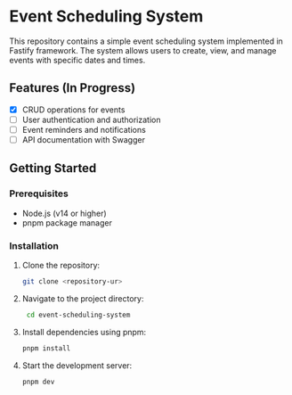 # Event Scheduling System

This repository contains a simple event scheduling system implemented in Fastify framework. The system allows users to create, view, and manage events with specific dates and times.

## Features (In Progress)

- [x] CRUD operations for events
- [ ] User authentication and authorization
- [ ] Event reminders and notifications
- [ ] API documentation with Swagger

## Getting Started

### Prerequisites

- Node.js (v14 or higher)
- pnpm package manager

### Installation

1. Clone the repository:
   ```bash
   git clone <repository-ur>
   ```
2. Navigate to the project directory:

   ```bash
    cd event-scheduling-system
   ```

3. Install dependencies using pnpm:

   ```bash
   pnpm install
   ```

4. Start the development server:
   ```bash
   pnpm dev
   ```
